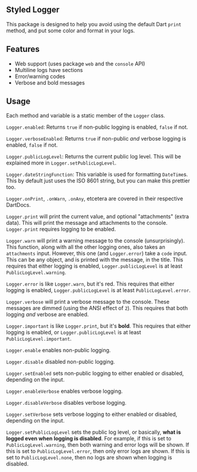 ## Styled Logger

This package is designed to help you avoid using the default Dart `print` method, and put some color and format in your logs.

## Features

- Web support (uses package `web` and the `console` API)
- Multiline logs have sections
- Error/warning codes
- Verbose and bold messages

## Usage

Each method and variable is a static member of the `Logger` class.

`Logger.enabled`: Returns `true` if non-public logging is enabled, `false` if not.

`Logger.verboseEnabled`: Returns `true` if non-public *and* verbose logging is enabled, `false` if not.

`Logger.publicLogLevel`: Returns the current public log level. This will be explained more in `Logger.setPublicLogLevel`.

`Logger.dateStringFunction`: This variable is used for formatting `DateTime`s. This by default just uses the ISO 8601 string, but you can make this prettier too.

`Logger.onPrint`, `.onWarn`, `.onAny`, etcetera are covered in their respective DartDocs.

`Logger.print` will print the current value, and optional "attachments" (extra data). This will print the message and attachments to the console. `Logger.print` requires logging to be enabled.

`Logger.warn` will print a warning message to the console (unsurprisingly). This function, along with all the other logging ones, also takes an `attachments` input. However, this one (and `Logger.error`) take a `code` input. This can be any object, and is printed with the message, in the title. This requires that either logging is enabled, `Logger.publicLogLevel` is at least `PublicLogLevel.warning`.

`Logger.error` is like `Logger.warn`, but it's red. This requires that either logging is enabled, `Logger.publicLogLevel` is at least `PublicLogLevel.error`.

`Logger.verbose` will print a verbose message to the console. These messages are dimmed (using the ANSI effect of `2`). This requires that both logging *and* verbose are enabled.

`Logger.important` is like `Logger.print`, but it's **bold**. This requires that either logging is enabled, or `Logger.publicLogLevel` is at least `PublicLogLevel.important`.

`Logger.enable` enables non-public logging.

`Logger.disable` disabled non-public logging.

`Logger.setEnabled` sets non-public logging to either enabled or disabled, depending on the input.

`Logger.enableVerbose` enables verbose logging.

`Logger.disableVerbose` disables verbose logging.

`Logger.setVerbose` sets verbose logging to either enabled or disabled, depending on the input.

`Logger.setPublicLogLevel` sets the public log level, or basically, **what is logged even when logging is disabled**. For example, if this is set to `PublicLogLevel.warning`, then both warning and error logs will be shown. If this is set to `PublicLogLevel.error`, then only error logs are shown. If this is set to `PublicLogLevel.none`, then no logs are shown when logging is disabled.